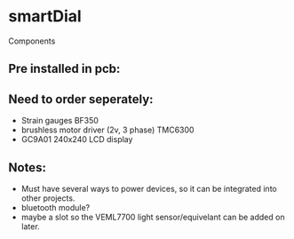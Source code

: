 # smartDial

Components

Pre installed in pcb:
- 

Need to order seperately:
-
- Strain gauges BF350
- brushless motor driver (2v, 3 phase) TMC6300
- GC9A01 240x240 LCD display

Notes:
- 
- Must have several ways to power devices, so it can be integrated into other projects.
- bluetooth module?
- maybe a slot so the VEML7700 light sensor/equivelant can be added on later.
